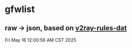 # gfwlist
## raw -> json, based on [v2ray-rules-dat](https://github.com/Loyalsoldier/v2ray-rules-dat)
Fri May 16 12:00:56 AM CST 2025

